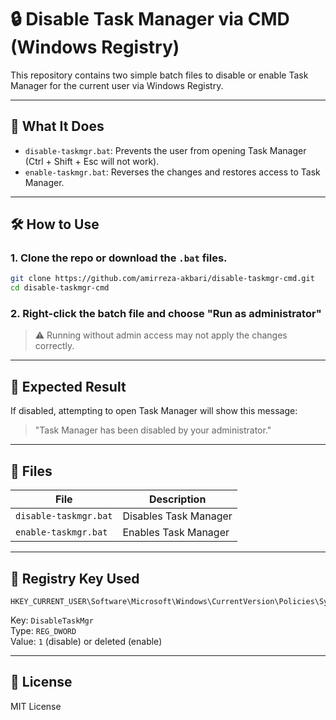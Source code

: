 # 🔒 Disable Task Manager via CMD (Windows Registry)

This repository contains two simple batch files to disable or enable Task Manager for the current user via Windows Registry.

---

## 🧩 What It Does

- `disable-taskmgr.bat`: Prevents the user from opening Task Manager (Ctrl + Shift + Esc will not work).
- `enable-taskmgr.bat`: Reverses the changes and restores access to Task Manager.

---

## 🛠 How to Use

### 1. Clone the repo or download the `.bat` files.

```bash
git clone https://github.com/amirreza-akbari/disable-taskmgr-cmd.git
cd disable-taskmgr-cmd
```

### 2. Right-click the batch file and choose **"Run as administrator"**

> ⚠️ Running without admin access may not apply the changes correctly.

---

## 🧪 Expected Result

If disabled, attempting to open Task Manager will show this message:

> "Task Manager has been disabled by your administrator."

---

## 📁 Files

| File | Description |
|------|-------------|
| `disable-taskmgr.bat` | Disables Task Manager |
| `enable-taskmgr.bat`  | Enables Task Manager  |

---

## 📌 Registry Key Used

```reg
HKEY_CURRENT_USER\Software\Microsoft\Windows\CurrentVersion\Policies\System
```

Key: `DisableTaskMgr`  
Type: `REG_DWORD`  
Value: `1` (disable) or deleted (enable)

---

## 📜 License

MIT License
